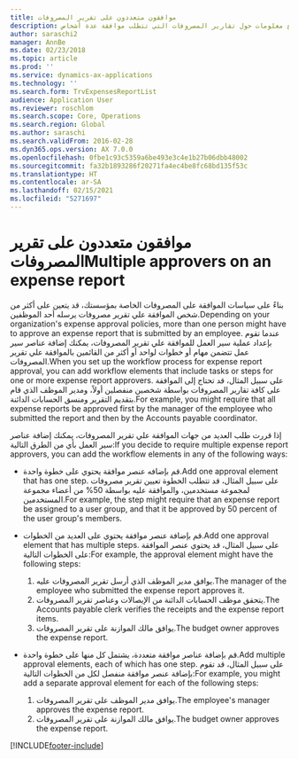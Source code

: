 ```yaml
---
title: موافقون متعددون على تقرير المصروفات
description: يقدم هذا الموضوع معلومات حول تقارير المصروفات التي تتطلب موافقة عدة أشخاص.
author: saraschi2
manager: AnnBe
ms.date: 02/23/2018
ms.topic: article
ms.prod: ''
ms.service: dynamics-ax-applications
ms.technology: ''
ms.search.form: TrvExpensesReportList
audience: Application User
ms.reviewer: roschlom
ms.search.scope: Core, Operations
ms.search.region: Global
ms.author: saraschi
ms.search.validFrom: 2016-02-28
ms.dyn365.ops.version: AX 7.0.0
ms.openlocfilehash: 0fbe1c93c5359a6be493e3c4e1b27b06dbb48002
ms.sourcegitcommit: fa32b1893286f20271fa4ec4be8fc68bd135f53c
ms.translationtype: HT
ms.contentlocale: ar-SA
ms.lasthandoff: 02/15/2021
ms.locfileid: "5271697"
---
```

# <a name="multiple-approvers-on-an-expense-report"></a><span data-ttu-id="39cec-103">موافقون متعددون على تقرير المصروفات</span><span class="sxs-lookup"><span data-stu-id="39cec-103">Multiple approvers on an expense report</span></span>

<span data-ttu-id="39cec-104">بناءً على سياسات الموافقة على المصروفات الخاصة بمؤسستك، قد يتعين على أكثر من شخص الموافقة علي تقرير مصروفات يرسله أحد الموظفين.</span><span class="sxs-lookup"><span data-stu-id="39cec-104">Depending on your organization's expense approval policies, more than one person might have to approve an expense report that is submitted by an employee.</span></span> <span data-ttu-id="39cec-105">عندما تقوم بإعداد عملية سير العمل للموافقة علي تقرير المصروفات، يمكنك إضافة عناصر سير عمل تتضمن مهام أو خطوات لواحد أو أكثر من القائمين بالموافقة علي تقرير المصروفات.</span><span class="sxs-lookup"><span data-stu-id="39cec-105">When you set up the workflow process for expense report approval, you can add workflow elements that include tasks or steps for one or more expense report approvers.</span></span> <span data-ttu-id="39cec-106">على سبيل المثال، قد تحتاج إلى الموافقة على كافة تقارير المصروفات بواسطة شخصين منفصلين أولاً، ومدير الموظف الذي قام بتقديم التقرير ومنسق الحسابات الدائنة.</span><span class="sxs-lookup"><span data-stu-id="39cec-106">For example, you might require that all expense reports be approved first by the manager of the employee who submitted the report and then by the Accounts payable coordinator.</span></span>

<span data-ttu-id="39cec-107">إذا قررت طلب العديد من جهات الموافقة علي تقرير المصروفات، يمكنك إضافة عناصر سير العمل بأي من الطرق التالية:</span><span class="sxs-lookup"><span data-stu-id="39cec-107">If you decide to require multiple expense report approvers, you can add the workflow elements in any of the following ways:</span></span>

- <span data-ttu-id="39cec-108">قم بإضافه عنصر موافقة يحتوي على خطوة واحدة.</span><span class="sxs-lookup"><span data-stu-id="39cec-108">Add one approval element that has one step.</span></span> <span data-ttu-id="39cec-109">على سبيل المثال، قد تتطلب الخطوة تعيين تقرير مصروفات لمجموعة مستخدمين، والموافقة عليه بواسطة 50% من أعضاء مجموعة المستخدمين.</span><span class="sxs-lookup"><span data-stu-id="39cec-109">For example, the step might require that an expense report be assigned to a user group, and that it be approved by 50 percent of the user group's members.</span></span>
- <span data-ttu-id="39cec-110">قم بإضافة عنصر موافقة يحتوي على العديد من الخطوات.</span><span class="sxs-lookup"><span data-stu-id="39cec-110">Add one approval element that has multiple steps.</span></span> <span data-ttu-id="39cec-111">على سبيل المثال، قد يحتوي عنصر الموافقة على الخطوات التالية:</span><span class="sxs-lookup"><span data-stu-id="39cec-111">For example, the approval element might have the following steps:</span></span>

    1. <span data-ttu-id="39cec-112">يوافق مدير الموظف الذي أرسل تقرير المصروفات عليه.</span><span class="sxs-lookup"><span data-stu-id="39cec-112">The manager of the employee who submitted the expense report approves it.</span></span>
    2. <span data-ttu-id="39cec-113">يتحقق موظف الحسابات الدائنة من الإيصالات وعناصر تقرير المصروفات.</span><span class="sxs-lookup"><span data-stu-id="39cec-113">The Accounts payable clerk verifies the receipts and the expense report items.</span></span>
    3. <span data-ttu-id="39cec-114">يوافق مالك الموازنة على تقرير المصروفات.</span><span class="sxs-lookup"><span data-stu-id="39cec-114">The budget owner approves the expense report.</span></span>

- <span data-ttu-id="39cec-115">قم بإضافة عناصر موافقة متعددة، يشتمل كل منها على خطوة واحدة.</span><span class="sxs-lookup"><span data-stu-id="39cec-115">Add multiple approval elements, each of which has one step.</span></span> <span data-ttu-id="39cec-116">على سبيل المثال، قد تقوم بإضافة عنصر موافقة منفصل لكل من الخطوات التالية:</span><span class="sxs-lookup"><span data-stu-id="39cec-116">For example, you might add a separate approval element for each of the following steps:</span></span>

    1. <span data-ttu-id="39cec-117">يوافق مدير الموظف على تقرير المصروفات.</span><span class="sxs-lookup"><span data-stu-id="39cec-117">The employee's manager approves the expense report.</span></span>
    2. <span data-ttu-id="39cec-118">يوافق مالك الموازنة على تقرير المصروفات.</span><span class="sxs-lookup"><span data-stu-id="39cec-118">The budget owner approves the expense report.</span></span>


[!INCLUDE[footer-include](../includes/footer-banner.md)]